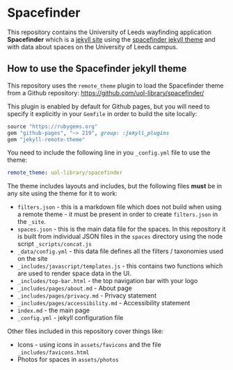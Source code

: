 Spacefinder
===========

This repository contains the University of Leeds wayfinding application **Spacefinder** which is a [jekyll site](https://jekyllrb.com/) using the [spacefinder jekyll theme](https://github.com/uol-library/spacefinder/) and with data about spaces on the University of Leeds campus.

How to use the Spacefinder jekyll theme
---------------------------------------

This repository uses the `remote_theme` plugin to load the Spacefinder theme from a Github repository: https://github.com/uol-library/spacefinder/

This plugin is enabled by default for Github pages, but you will need to specify it explicitly in your `Gemfile` in order to build the site locally:

```ruby
source "https://rubygems.org"
gem "github-pages", "~> 219", group: :jekyll_plugins
gem "jekyll-remote-theme"
```

You need to include the following line in you `_config.yml` file to use the theme:

```yaml
remote_theme: uol-library/spacefinder
```

The theme includes layouts and includes, but the following files **must** be in any site using the theme for it to work:

* `filters.json` - this is a markdown file which does not build when using a remote theme - it must be present in order to create `filters.json` in the `_site`.
* `spaces.json` - this is the main data file for the spaces. In this repository it is built from individual JSON files in the `spaces` directory using the node script `_scripts/concat.js`
* `_data/config.yml` - this data file defines all the filters / taxonomies used on the site
* `_includes/javascript/templates.js` - this contains two functions which are used to render space data in the UI.
* `_includes/top-bar.html` - the top navigation bar with your logo
* `_includes/pages/about.md` - About page
* `_includes/pages/privacy.md` - Privacy statement
* `_includes/pages/accessibility.md` - Accessibility statement
* `index.md` - the main page
* `_config.yml` - jekyll configuration file

Other files included in this repository cover things like:

* Icons - using icons in `assets/favicons` and the file `_includes/favicons.html`
* Photos for spaces in `assets/photos`

